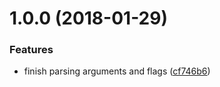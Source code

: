 <a name="1.0.0"></a>
# 1.0.0 (2018-01-29)


### Features

* finish parsing arguments and flags ([cf746b6](https://github.com/wyk9787/compiler/commit/cf746b6))



